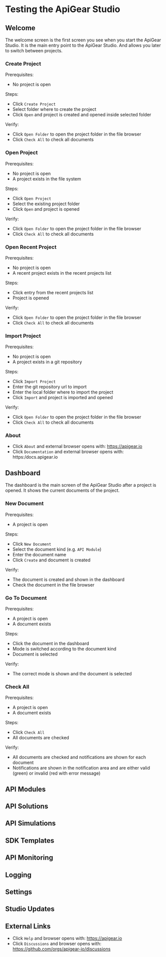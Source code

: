 # Testing the ApiGear Studio

## Welcome

The welcome screen is the first screen you see when you start the ApiGear Studio.
It is the main entry point to the ApiGear Studio.
And allows you later to switch between projects.

### Create Project

Prerequisites:

- No project is open

Steps:

- Click `Create Project`
- Select folder where to create the project
- Click `Open` and project is created and opened inside selected folder

Verify:

- Click `Open Folder` to open the project folder in the file browser
- Click `Check All` to check all documents

### Open Project

Prerequisites:

- No project is open
- A project exists in the file system

Steps:

- Click `Open Project`
- Select the existing project folder
- Click `Open` and project is opened

Verify:

- Click `Open Folder` to open the project folder in the file browser
- Click `Check All` to check all documents

### Open Recent Project

Prerequisites:

- No project is open
- A recent project exists in the recent projects list

Steps:

- Click entry from the recent projects list
- Project is opened

Verify:

- Click `Open Folder` to open the project folder in the file browser
- Click `Check All` to check all documents

### Import Project

Prerequisites:

- No project is open
- A project exists in a git repository

Steps:

- Click `Import Project`
- Enter the git repository url to import
- Enter the local folder where to import the project
- Click `Import` and project is imported and opened

Verify:

- Click `Open Folder` to open the project folder in the file browser
- Click `Check All` to check all documents

### About

- Click `About` and external browser opens with: https://apigear.io
- Click `Documentation` and external browser opens with: https:/docs.apigear.io

## Dashboard

The dashboard is the main screen of the ApiGear Studio after a project is opened. It shows the current documents of the project.

### New Document

Prerequisites:

- A project is open

Steps:

- Click `New Document`
- Select the document kind (e.g. `API Module`)
- Enter the document name
- Click `Create` and document is created

Verify:

- The document is created and shown in the dashboard
- Check the document in the file browser

### Go To Document

Prerequisites:

- A project is open
- A document exists

Steps:

- Click the document in the dashboard
- Mode is switched according to the document kind
- Document is selected

Verify:

- The correct mode is shown and the document is selected

### Check All

Prerequisites:

- A project is open
- A document exists

Steps:

- Click `Check All`
- All documents are checked

Verify:

- All documents are checked and notifications are shown for each document
- Notifications are shown in the notification area and are either valid (green) or invalid (red with error message)

## API Modules

## API Solutions

## API Simulations

## SDK Templates

## API Monitoring

## Logging

## Settings

## Studio Updates

## External Links

- Click `Help` and browser opens with: https://apigear.io
- Click `Discussions` and browser opens with: https://github.com/orgs/apigear-io/discussions
